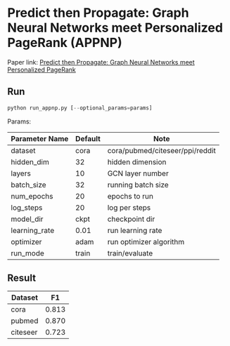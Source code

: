 Predict then Propagate: Graph Neural Networks meet Personalized PageRank (APPNP)
============

Paper link: [Predict then Propagate: Graph Neural Networks meet Personalized PageRank](https://arxiv.org/abs/1810.05997)

Run
-------
```python
python run_appnp.py [--optional_params=params]
```

Params:

| Parameter Name | Default | Note |
| ----------------- | -------------- | ------------------------------- |
| dataset           | cora           | cora/pubmed/citeseer/ppi/reddit |
| hidden_dim        | 32             | hidden dimension                |
| layers            | 10             | GCN layer number                |
| batch_size        | 32            | running batch size              |
| num_epochs        | 20            | epochs to run                   |
| log_steps         | 20             | log per steps                   |
| model_dir         | ckpt           | checkpoint dir                  |
| learning_rate     | 0.01           | run learning rate               |
| optimizer         | adam           | run optimizer algorithm         |
| run_mode          | train          | train/evaluate                  |

Result
------
| Dataset | F1 |
| ---------- | ------------------ |
| cora       | 0.813              |
| pubmed     | 0.870              |
| citeseer   | 0.723              |

